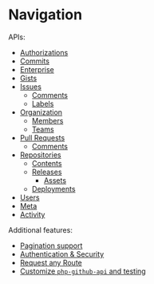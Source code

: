 Navigation
==========

APIs:
* [Authorizations](authorizations.md)
* [Commits](commits.md)
* [Enterprise](enterprise.md)
* [Gists](gists.md)
* [Issues](issues.md)
  * [Comments](issue/comments.md)
  * [Labels](issue/labels.md)
* [Organization](organization.md)
  * [Members](organization/members.md)
  * [Teams](organization/teams.md)
* [Pull Requests](pull_requests.md)
  * [Comments](pull_request/comments.md)
* [Repositories](repos.md)
  * [Contents](repo/contents.md)
  * [Releases](repo/releases.md)
    * [Assets](repo/assets.md)
  * [Deployments](repo/deployments.md)
* [Users](users.md)
* [Meta](meta.md)
* [Activity](activity.md)

Additional features:

* [Pagination support](result_pager.md)
* [Authentication & Security](security.md)
* [Request any Route](request_any_route.md)
* [Customize `php-github-api` and testing](customize.md)
